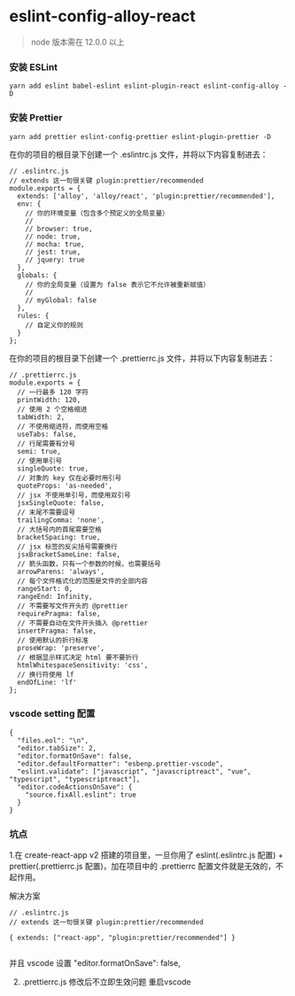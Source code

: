 # eslint-config-alloy-react

> node 版本需在 12.0.0 以上

### 安装 ESLint

```
yarn add eslint babel-eslint eslint-plugin-react eslint-config-alloy -D
```

### 安装 Prettier

```
yarn add prettier eslint-config-prettier eslint-plugin-prettier -D
```

在你的项目的根目录下创建一个 .eslintrc.js 文件，并将以下内容复制进去：

```
// .eslintrc.js
// extends 这一句很关键 plugin:prettier/recommended
module.exports = {
  extends: ['alloy', 'alloy/react', 'plugin:prettier/recommended'],
  env: {
    // 你的环境变量（包含多个预定义的全局变量）
    //
    // browser: true,
    // node: true,
    // mocha: true,
    // jest: true,
    // jquery: true
  },
  globals: {
    // 你的全局变量（设置为 false 表示它不允许被重新赋值）
    //
    // myGlobal: false
  },
  rules: {
    // 自定义你的规则
  }
};
```

在你的项目的根目录下创建一个 .prettierrc.js 文件，并将以下内容复制进去：

```
// .prettierrc.js
module.exports = {
  // 一行最多 120 字符
  printWidth: 120,
  // 使用 2 个空格缩进
  tabWidth: 2,
  // 不使用缩进符，而使用空格
  useTabs: false,
  // 行尾需要有分号
  semi: true,
  // 使用单引号
  singleQuote: true,
  // 对象的 key 仅在必要时用引号
  quoteProps: 'as-needed',
  // jsx 不使用单引号，而使用双引号
  jsxSingleQuote: false,
  // 末尾不需要逗号
  trailingComma: 'none',
  // 大括号内的首尾需要空格
  bracketSpacing: true,
  // jsx 标签的反尖括号需要换行
  jsxBracketSameLine: false,
  // 箭头函数，只有一个参数的时候，也需要括号
  arrowParens: 'always',
  // 每个文件格式化的范围是文件的全部内容
  rangeStart: 0,
  rangeEnd: Infinity,
  // 不需要写文件开头的 @prettier
  requirePragma: false,
  // 不需要自动在文件开头插入 @prettier
  insertPragma: false,
  // 使用默认的折行标准
  proseWrap: 'preserve',
  // 根据显示样式决定 html 要不要折行
  htmlWhitespaceSensitivity: 'css',
  // 换行符使用 lf
  endOfLine: 'lf'
};
```

### vscode setting 配置

```
{
  "files.eol": "\n",
  "editor.tabSize": 2,
  "editor.formatOnSave": false,
  "editor.defaultFormatter": "esbenp.prettier-vscode",
  "eslint.validate": ["javascript", "javascriptreact", "vue", "typescript", "typescriptreact"],
  "editor.codeActionsOnSave": {
    "source.fixAll.eslint": true
  }
}

```

### 坑点

1.在 create-react-app v2 搭建的项目里，一旦你用了 eslint(.eslintrc.js 配置) + prettier(.prettierrc.js 配置)，加在项目中的 .prettierrc 配置文件就是无效的，不起作用。

解决方案

```
// .eslintrc.js
// extends 这一句很关键 plugin:prettier/recommended

{ extends: ["react-app", "plugin:prettier/recommended"] }


```
并且 vscode 设置 "editor.formatOnSave": false,

2. .prettierrc.js 修改后不立即生效问题 重启vscode